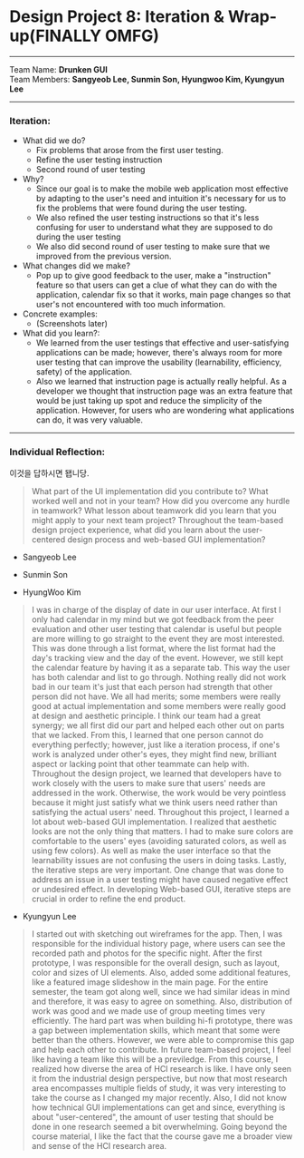 
Design Project 8: Iteration & Wrap-up(FINALLY OMFG)
===================
----------
Team Name: **Drunken GUI** <br />
Team Members: **Sangyeob Lee, Sunmin Son, Hyungwoo Kim, Kyungyun Lee**

----------

### **Iteration:**
* What did we do?
	- Fix problems that arose from the first user testing.
	- Refine the user testing instruction
	- Second round of user testing
* Why?
	- Since our goal is to make the mobile web application most effective by adapting to the user's need and intuition it's necessary for us to fix the problems that were found during the user testing.
	- We also refined the user testing instructions so that it's less confusing for user to understand what they are supposed to do during the user testing
	- We also did second round of user testing to make sure that we improved from the previous version.
* What changes did we make?
	- Pop up to give good feedback to the user, make a "instruction" feature so that users can get a clue of what they can do with the application, calendar fix so that it works, main page changes so that user's not encountered with too much information.
* Concrete examples:
	- (Screenshots later)
* What did you learn?:
	- We learned from the user testings that effective and user-satisfying applications can be made; however, there's always room for more user testing that can improve the usability (learnability, efficiency, safety) of the application.
	- Also we learned that instruction page is actually really helpful. As a developer we thought that instruction page was an extra feature that would be just taking up spot and reduce the simplicity of the application. However, for users who are wondering what applications can do, it was very valuable.
----------

### **Individual Reflection:**
이것을 답하시면 됍니당.
>What part of the UI implementation did you contribute to?
What worked well and not in your team? How did you overcome any hurdle in teamwork? What lesson about teamwork did you learn that you might apply to your next team project?
Throughout the team-based design project experience, what did you learn about the user-centered design process and web-based GUI implementation?


* Sangyeob Lee

>>

* Sunmin Son

>>

* HyungWoo Kim

> I was in charge of the display of date in our user interface. At first I only had calendar in my mind but we got feedback from the peer evaluation and other user testing that calendar is useful but people are more willing to go straight to the event they are most interested. This was done through a list format, where the list format had the day's tracking view and the day of the event. However, we still kept the calendar feature by having it as a separate tab. This way the user has both calendar and list to go through. Nothing really did not work bad in our team it's just that each person had strength that other person did not have. We all had merits; some members were really good at actual implementation and some members were really good at design and aesthetic principle. I think our team had a great synergy; we all first did our part and helped each other out on parts that we lacked. From this, I learned that one person cannot do everything perfectly; however, just like a iteration process, if one's work is analyzed under other's eyes, they might find new, brilliant aspect or lacking point that other teammate can help with.
Throughout the design project, we learned that developers have to work closely with the users to make sure that users' needs are addressed in the work. Otherwise, the work would be very pointless because it might just satisfy what we think users need rather than satisfying the actual users' need. Throughout this project, I learned a lot about web-based GUI implementation. I realized that aesthetic looks are not the only thing that matters. I had to make sure colors are comfortable to the users' eyes (avoiding saturated colors, as well as using few colors). As well as make the user interface so that the learnability issues are not confusing the users in doing tasks. Lastly, the iterative steps are very important. One change that was done to address an issue in a user testing might have caused negative effect or undesired effect. In developing Web-based GUI, iterative steps are crucial in order to refine the end product.

* Kyungyun Lee


> I started out with sketching out wireframes for the app. Then, I was responsible for the individual history page, where users can see the recorded path and photos for the specific night. After the first prototype, I was responsible for the overall design, such as layout, color and sizes of UI elements. Also, added some additional features, like a featured image slideshow in the main page. For the entire semester, the team got along well, since we had similar ideas in mind and therefore, it was easy to agree on something. Also, distribution of work was good and we made use of group meeting times very efficiently. The hard part was when building hi-fi prototype, there was a gap between implementation skills, which meant that some were better than the others. However, we were able to compromise this gap and help each other to contribute. In future team-based project, I feel like having a team like this will be a previledge. From this course, I realized how diverse the area of HCI research is like. I have only seen it from the industrial design perspective, but now that most research area encompasses multiple fields of study, it was very interesting to take the course as I changed my major recently. Also, I did not know how technical GUI implementations can get and since, everything is about "user-centered", the amount of user testing that should be done in one research seemed a bit overwhelming. Going beyond the course material, I like the fact that the course gave me a broader view and sense of the HCI research area.
